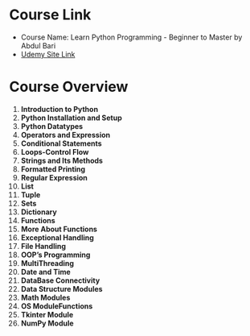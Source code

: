 # Course Link
 - Course Name: Learn Python Programming - Beginner to Master by Abdul Bari
 - [Udemy Site Link](https://www.udemy.com/course/learn-python-with-abdul-bari/?couponCode=2021PM25)
    
# Course Overview

1. **Introduction to Python**  
2. **Python Installation and Setup**  
3. **Python Datatypes**  
4. **Operators and Expression**  
5. **Conditional Statements**  
6. **Loops-Control Flow**  
7. **Strings and Its Methods**  
8. **Formatted Printing**  
9. **Regular Expression**  
10. **List**  
11. **Tuple**  
12. **Sets**  
13. **Dictionary**  
14. **Functions**  
15. **More About Functions**  
16. **Exceptional Handling**  
17. **File Handling**  
18. **OOP’s Programming**  
19. **MultiThreading**  
20. **Date and Time**  
21. **DataBase Connectivity**  
22. **Data Structure Modules**  
23. **Math Modules**  
24. **OS ModuleFunctions**  
25. **Tkinter Module**  
26. **NumPy Module**  
